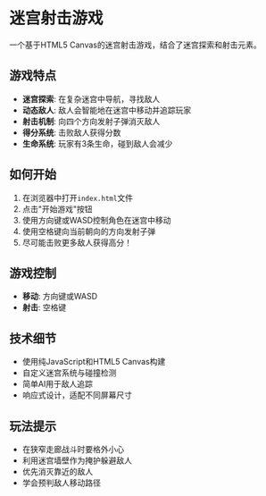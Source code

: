 # 迷宫射击游戏

一个基于HTML5 Canvas的迷宫射击游戏，结合了迷宫探索和射击元素。

## 游戏特点

- **迷宫探索**: 在复杂迷宫中导航，寻找敌人
- **动态敌人**: 敌人会智能地在迷宫中移动并追踪玩家
- **射击机制**: 向四个方向发射子弹消灭敌人
- **得分系统**: 击败敌人获得分数
- **生命系统**: 玩家有3条生命，碰到敌人会减少

## 如何开始

1. 在浏览器中打开`index.html`文件
2. 点击"开始游戏"按钮
3. 使用方向键或WASD控制角色在迷宫中移动
4. 使用空格键向当前朝向的方向发射子弹
5. 尽可能击败更多敌人获得高分！

## 游戏控制

- **移动**: 方向键或WASD
- **射击**: 空格键

## 技术细节

- 使用纯JavaScript和HTML5 Canvas构建
- 自定义迷宫系统与碰撞检测
- 简单AI用于敌人追踪
- 响应式设计，适配不同屏幕尺寸

## 玩法提示

- 在狭窄走廊战斗时要格外小心
- 利用迷宫墙壁作为掩护躲避敌人
- 优先消灭靠近的敌人
- 学会预判敌人移动路径 
